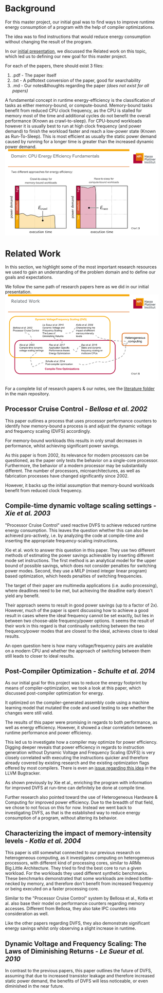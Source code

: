 # Background
For this master project, our initial goal was to find ways to improve runtime energy consumption of a program with the help of compiler optimizations.

The idea was to find instructions that would reduce energy consumption without changing the result of the program.

In our [initial presentation](https://gitlab.hpi.de/osm/osm-energy/masterprojekt-ws21-compendium/-/blob/master/resources/Initial%20Presentation.pdf), we discussed the Related work on this topic, which led us to defining our new goal for this master project.

For each of the papers, there should exist 3 files:
1. .pdf - The paper itself
2. .txt - A pdftotext conversion of the paper, good for searchability
3. .md - Our notes&thoughts regarding the paper *(does not exist for all papers)*

A fundamental concept in runtime energy-efficiency is the classification of tasks as either memory-bound, or compute-bound.
Memory-bound tasks benefit from reduced CPU clock frequency, as the CPU is stalled for memory most of the time and additional cycles do not benefit the overall performance (Known as crawl-to-sleep).
For CPU-bound workloads however it is usually best to run at high clock frequency (and power demand) to finish the workload faster and reach a low-power state (Known as Run-To-Sleep). This is most efficient as usually the static power demand caused by running for a longer time is greater than the increased dynamic power demand.
![Energy-Efficiency-Fundamentals](uploads/f03d01ba5fcc09337051337e2865cd91/Energy-Efficiency-Fundamentals.png)

# Related Work
In this section, we highlight some of the most important research resources we used to gain an understanding of the problem domain and to define our goals and expectations.

We follow the same path of research papers here as we did in our initial presentation.
![Related-Work](uploads/b98ff82652c28c3858568f28eb57e031/Related-Work.png)

For a complete list of research papers & our notes, see the [literature folder](https://gitlab.hpi.de/osm/osm-energy/masterprojekt-ws21-compendium/-/tree/master/literature) in the main repository.

## Processor Cruise Control - *Bellosa et al. 2002*
This paper outlines a process that uses processor performance counters to identify how memory-bound a process is and adjust the dynamic voltage and frequency scaling (DVFS) accordingly.

For memory-bound workloads this results in only small decreases in performance, whilst achieving significant power savings.

As this paper is from 2002, its relevance for modern processors can be questioned, as the paper only tests the behavior on a single-core processor. Furthermore, the behavior of a modern processor may be substantially different. The number of processors, microarchitectures, as well as fabrication processes have changed significantly since 2002.

However, it backs up the initial assumption that memory-bound workloads benefit from reduced clock frequency.

## Compile-time dynamic voltage scaling settings - *Xie et al. 2003*
"Processor Cruise Control" used reactive DVFS to achieve reduced runtime energy consumption.
This leaves the question whether this can also be achieved pro-actively, i.e. by analyzing the code at compile-time and inserting the appropriate frequency-scaling instructions.

Xie et al. work to answer this question in this paper.
They use two different methods of estimating the power savings achievable by inserting different mode set instructions.
The first method is an analytical model for the upper bound of possible savings, which does not consider penalties for switching power modes.
Second, they use a MILP (mixed integer linear program) based optimization, which heeds penalties of switching frequencies.

The target of their paper are multimedia applications (i.e. audio processing), where deadlines need to be met, but achieving the deadline early doesn't yield any benefit.

Their approach seems to result in good power savings (up to a factor of 2x).
However, much of the paper is spent discussing how to achieve a good result in cases where the ideal frequency cannot be set exactly, but lies in between two choose-able frequency/power options.
It seems the result of their work in this regard is that continually switching between the two frequency/power modes that are closest to the ideal, achieves close to ideal results.

An open question here is how many voltage/frequency pairs are available on a modern CPU and whether the approach of switching between them still leads to closer to ideal results.

## Post-Compiler Optimization - *Schulte et al. 2014*
As our initial goal for this project was to reduce the energy footprint by means of compiler-optimization, we took a look at this paper, which discussed post-compiler optimization for energy.

It optimized on the compiler-generated assembly code using a machine learning model that mutated the code and used testing to see whether the changes were still valid.

The results of this paper were promising in regards to both performance, as well as energy efficiency.
However, it showed a clear correlation between runtime performance and power efficiency.

This led us to investigate how a compiler may optimize for power efficiency.
Digging deeper reveals that power efficiency in regards to instruction generation without Dynamic Voltage and Frequency Scaling (DVFS) is very closely correlated with executing the instructions quicker and therefore already covered by existing research and the existing optimization flags offered by most compilers.
There is even an [issue regarding this idea](https://bugs.llvm.org/show_bug.cgi?id=6210) in the LLVM Bugtracker.

As shown previously by Xie et al., enriching the program with information for improved DVFS at run-time can definitely be done at compile time.

Further research also pointed toward the use of Heterogeneous Hardware & Computing for improved power efficiency.
Due to the breadth of that field, we chose to not focus on this for now.
Instead we went back to investigating DVFS, as that is the established way to reduce energy consumption of a program, without altering its behavior.

## Characterizing the impact of memory-intensity levels - *Kotla et al. 2004*
This paper is still somewhat connected to our previous research on heterogeneous computing, as it investigates computing on heterogeneous processors, with different kind of processing cores, similar to ARMs Big.Little Architecture.
They tried to find the best core to run a given workload.
For the workloads they used different synthetic benchmarks.
These benchmarks demonstrated that some workloads are indeed bottle-necked by memory, and therefore don't benefit from increased frequency or being executed on a faster processing core.

Similar to the "Processor Cruise Control" system by Bellosa et al., Kotla et al. also base their model on performance counters regarding memory accesses.
Different from Bellosa, they also take IPC counters into consideration as well.

Like the other papers regarding DVFS, they also demonstrate significant energy savings whilst only observing a slight increase in runtime.

## Dynamic Voltage and Frequency Scaling: The Laws of Diminishing Returns - *Le Sueur et al. 2010*
In contrast to the previous papers, this paper outlines the future of DVFS, assuming that due to increased transistor leakage and therefore increased static power demand, the benefits of DVFS will less noticeable, or even diminished in the near future.